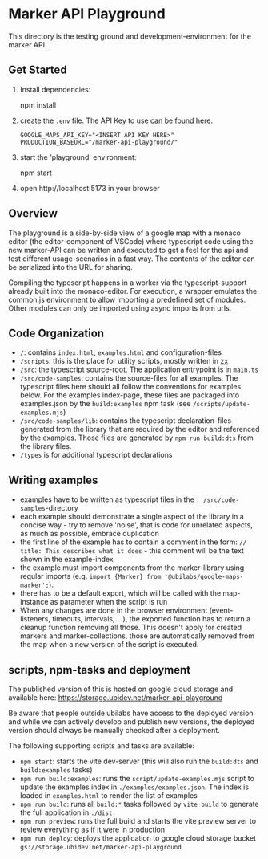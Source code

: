 # Marker API Playground

This directory is the testing ground and development-environment for
the marker API.

## Get Started

1. Install dependencies:

   npm install

2. create the `.env` file. The API Key to use
   [can be found here][gcloud_console_maps_credentials].

       GOOGLE_MAPS_API_KEY="<INSERT API KEY HERE>"
       PRODUCTION_BASEURL="/marker-api-playground/"

3. start the 'playground' environment:

   npm start

4. open http://localhost:5173 in your browser

[gcloud_console_maps_credentials]: https://console.cloud.google.com/apis/credentials/key/cace4819-4b19-489c-bd49-d91300d72dab?project=ubilabs-dev

## Overview

The playground is a side-by-side view of a google map with a monaco editor (the
editor-component of VSCode) where typescript code using the new
marker-API can be written and executed to get a feel for the api and test
different usage-scenarios in a fast way. The contents of the editor can be
serialized into the URL for sharing.

Compiling the typescript happens in a worker via the typescript-support
already built into the monaco-editor. For execution, a wrapper emulates the
common.js environment to allow importing a predefined set of modules. Other
modules can only be imported using async imports from urls.

## Code Organization

- `/`: contains `index.html`, `examples.html` and configuration-files
- `/scripts`: this is the place for utility scripts, mostly written in [zx][]
- `/src`: the typescript source-root. The application entrypoint is in `main.ts`
- `/src/code-samples`: contains the source-files for all examples. The
  typescript files here should all follow the conventions for examples below.
  For the examples index-page, these files are packaged into examples.json
  by the `build:examples` npm task (see
  `/scripts/update-examples.mjs`)
- `/src/code-samples/lib`: contains the typescript declaration-files
  generated from the library that are required by the editor and referenced
  by the examples. Those files are generated by `npm run build:dts` from the
  library files.
- `/types` is for additional typescript declarations

[zx]: https://github.com/google/zx

## Writing examples

- examples have to be written as typescript files in the `.
  /src/code-samples`-directory
- each example should demonstrate a single aspect of the library in a
  concise way - try to remove 'noise', that is code for unrelated aspects,
  as much as possible, embrace duplication
- the first line of the example has to contain a comment in the form:
  `// title: This describes what it does` - this comment will be the text
  shown in the example-index
- the example must import components from the marker-library using regular
  imports (e.g. `import {Marker} from '@ubilabs/google-maps-marker';`).
- there has to be a default export, which will be called with the
  map-instance as parameter when the script is run
- When any changes are done in the browser environment (event-listeners,
  timeouts, intervals, ...), the exported function has to return a cleanup
  function removing all those. This doesn't apply for created markers and
  marker-collections, those are automatically removed from the map when a
  new version of the script is executed.

## scripts, npm-tasks and deployment

The published version of this is hosted on google cloud storage and available
here: https://storage.ubidev.net/marker-api-playground

Be aware that people outside ubilabs have access to the deployed version
and while we can actively develop and publish new versions, the deployed
version should always be manually checked after a deployment.

The following supporting scripts and tasks are available:

- `npm start`: starts the vite dev-server (this will also run the `build:dts`
  and `build:examples` tasks)
- `npm run build:examples`: runs the `script/update-examples.mjs` script to
  update the examples index in `./examples/examples.json`. The index is
  loaded in `examples.html` to render the list of examples
- `npm run build`: runs all `build:*` tasks followed by `vite build` to
  generate the full application in `./dist`
- `npm run preview`: runs the full build and starts the vite preview server
  to review everything as if it were in production
- `npm run deploy`: deploys the application to google cloud storage bucket
  `gs://storage.ubidev.net/marker-api-playground`
